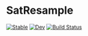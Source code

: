# SatResample

[![Stable](https://img.shields.io/badge/docs-stable-blue.svg)](https://mapclyps.github.io/SatResample.jl/stable)
[![Dev](https://img.shields.io/badge/docs-dev-blue.svg)](https://mapclyps.github.io/SatResample.jl/dev)
[![Build Status](https://github.com/mapclyps/SatResample.jl/workflows/CI/badge.svg)](https://github.com/mapclyps/SatResample.jl/actions)
